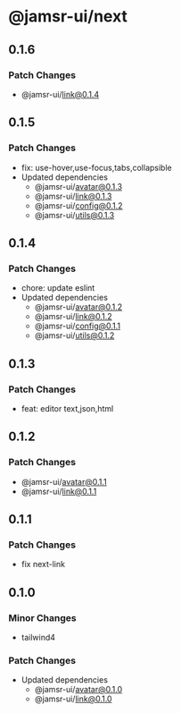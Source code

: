 # @jamsr-ui/next

## 0.1.6

### Patch Changes

- @jamsr-ui/link@0.1.4

## 0.1.5

### Patch Changes

- fix: use-hover,use-focus,tabs,collapsible
- Updated dependencies
  - @jamsr-ui/avatar@0.1.3
  - @jamsr-ui/link@0.1.3
  - @jamsr-ui/config@0.1.2
  - @jamsr-ui/utils@0.1.3

## 0.1.4

### Patch Changes

- chore: update eslint
- Updated dependencies
  - @jamsr-ui/avatar@0.1.2
  - @jamsr-ui/link@0.1.2
  - @jamsr-ui/config@0.1.1
  - @jamsr-ui/utils@0.1.2

## 0.1.3

### Patch Changes

- feat: editor text,json,html

## 0.1.2

### Patch Changes

- @jamsr-ui/avatar@0.1.1
- @jamsr-ui/link@0.1.1

## 0.1.1

### Patch Changes

- fix next-link

## 0.1.0

### Minor Changes

- tailwind4

### Patch Changes

- Updated dependencies
  - @jamsr-ui/avatar@0.1.0
  - @jamsr-ui/link@0.1.0
